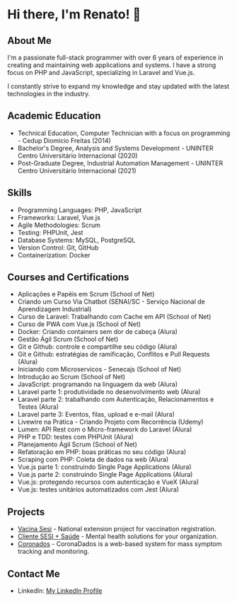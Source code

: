 # Hi there, I'm Renato! 👋

## About Me
I'm a passionate full-stack programmer with over 6 years of experience in creating and maintaining web applications and systems. I have a strong focus on PHP and JavaScript, specializing in Laravel and Vue.js.

I constantly strive to expand my knowledge and stay updated with the latest technologies in the industry.

## Academic Education
- Technical Education, Computer Technician with a focus on programming - Cedup Diomicio Freitas (2014)
- Bachelor's Degree, Analysis and Systems Development - UNINTER Centro Universitário Internacional (2020)
- Post-Graduate Degree, Industrial Automation Management - UNINTER Centro Universitário Internacional (2021)

## Skills
- Programming Languages: PHP, JavaScript
- Frameworks: Laravel, Vue.js
- Agile Methodologies: Scrum
- Testing: PHPUnit, Jest
- Database Systems: MySQL, PostgreSQL
- Version Control: Git, GitHub
- Containerization: Docker

## Courses and Certifications
- Aplicações e Papéis em Scrum (School of Net)
- Criando um Curso Via Chatbot (SENAI/SC - Serviço Nacional de Aprendizagem Industrial)
- Curso de Laravel: Trabalhando com Cache em API (School of Net)
- Curso de PWA com Vue.js (School of Net)
- Docker: Criando containers sem dor de cabeça (Alura)
- Gestão Ágil Scrum (School of Net)
- Git e Github: controle e compartilhe seu código (Alura)
- Git e Github: estratégias de ramificação, Conflitos e Pull Requests (Alura)
- Iniciando com Microservicos - Senecajs (School of Net)
- Introdução ao Scrum (School of Net)
- JavaScript: programando na linguagem da web (Alura)
- Laravel parte 1: produtividade no desenvolvimento web (Alura)
- Laravel parte 2: trabalhando com Autenticação, Relacionamentos e Testes (Alura)
- Laravel parte 3: Eventos, filas, upload e e-mail (Alura)
- Livewire na Prática - Criando Projeto com Recorrência (Udemy)
- Lumen: API Rest com o Micro-framework do Laravel (Alura)
- PHP e TDD: testes com PHPUnit (Alura)
- Planejamento Ágil Scrum (School of Net)
- Refatoração em PHP: boas práticas no seu código (Alura)
- Scraping com PHP: Coleta de dados na web (Alura)
- Vue.js parte 1: construindo Single Page Applications (Alura)
- Vue.js parte 2: construindo Single Page Applications (Alura)
- Vue.js: protegendo recursos com autenticação e VueX (Alura)
- Vue.js: testes unitários automatizados com Jest (Alura)

## Projects
- [Vacina Sesi](https://vacinasesi.com.br/) - National extension project for vaccination registration.
- [Cliente SESI + Saúde](https://saudemental.sesisc.org.br/) - Mental health solutions for your organization.
- [Coronados](https://coronadados.com.br/) - CoronaDados is a web-based system for mass symptom tracking and monitoring.

## Contact Me
- LinkedIn: [My LinkedIn Profile](https://www.linkedin.com/in/renato-marques-cipriano/)
